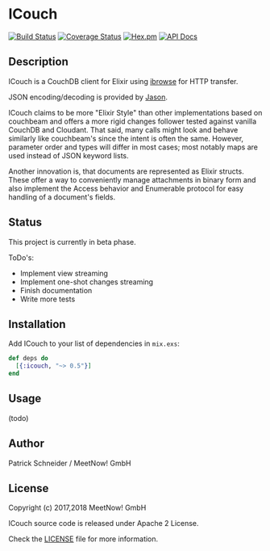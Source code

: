 
# ICouch

[![Build Status](https://travis-ci.org/meetnow/icouch.svg)](https://travis-ci.org/meetnow/icouch)
[![Coverage Status](https://coveralls.io/repos/github/meetnow/icouch/badge.svg?branch=master)](https://coveralls.io/github/meetnow/icouch?branch=master)
[![Hex.pm](https://img.shields.io/hexpm/v/icouch.svg)](https://hex.pm/packages/icouch)
[![API Docs](https://img.shields.io/badge/api-docs-yellow.svg?style=flat)](https://hexdocs.pm/icouch/)

## Description

ICouch is a CouchDB client for Elixir using [ibrowse][ibrowse]
for HTTP transfer.

JSON encoding/decoding is provided by [Jason][jason].

ICouch claims to be more "Elixir Style" than other implementations based on
couchbeam and offers a more rigid changes follower tested against vanilla
CouchDB and Cloudant. That said, many calls might look and behave similarly
like couchbeam's since the intent is often the same. However, parameter order
and types will differ in most cases; most notably maps are used instead of
JSON keyword lists.

Another innovation is, that documents are represented as Elixir structs. These
offer a way to conveniently manage attachments in binary form and also implement
the Access behavior and Enumerable protocol for easy handling of a document's
fields.

## Status

This project is currently in beta phase.

ToDo's:
* Implement view streaming
* Implement one-shot changes streaming
* Finish documentation
* Write more tests

## Installation

Add ICouch to your list of dependencies in `mix.exs`:

```elixir
def deps do
  [{:icouch, "~> 0.5"}]
end
```

## Usage

(todo)

## Author

Patrick Schneider / MeetNow! GmbH

## License

Copyright (c) 2017,2018 MeetNow! GmbH

ICouch source code is released under Apache 2 License.

Check the [LICENSE](LICENSE) file for more information.

[ibrowse]: https://hex.pm/packages/ibrowse
[jason]: https://hex.pm/packages/jason
